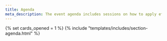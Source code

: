 ```yaml
---
title: Agenda
meta_description: The event agenda includes sessions on how to apply effective giving to causes lika climate change, global health and development and animal welfare
---
```


{% set cards_opened = 1 %}
{% include "templates/includes/section-agenda.html" %}
